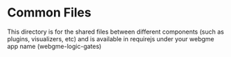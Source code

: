 # Common Files
This directory is for the shared files between different components (such as plugins, visualizers, etc) and is available in requirejs under your webgme app name (webgme-logic-gates)
